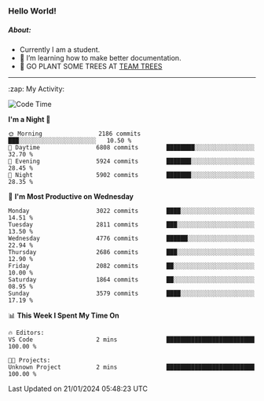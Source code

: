 ### Hello World!

##### About:
- Currently I am a student.
- 🌱 I’m learning how to make better documentation.
- 🌱 GO PLANT SOME TREES AT [TEAM TREES](https://teamtrees.org/)

---
  <summary>:zap: My Activity:</summary>
  
<!--START_SECTION:waka-->
![Code Time](http://img.shields.io/badge/Code%20Time-1%2C269%20hrs%2056%20mins-blue)

**I'm a Night 🦉** 

```text
🌞 Morning                2186 commits        ███░░░░░░░░░░░░░░░░░░░░░░   10.50 % 
🌆 Daytime                6808 commits        ████████░░░░░░░░░░░░░░░░░   32.70 % 
🌃 Evening                5924 commits        ███████░░░░░░░░░░░░░░░░░░   28.45 % 
🌙 Night                  5902 commits        ███████░░░░░░░░░░░░░░░░░░   28.35 % 
```
📅 **I'm Most Productive on Wednesday** 

```text
Monday                   3022 commits        ████░░░░░░░░░░░░░░░░░░░░░   14.51 % 
Tuesday                  2811 commits        ███░░░░░░░░░░░░░░░░░░░░░░   13.50 % 
Wednesday                4776 commits        ██████░░░░░░░░░░░░░░░░░░░   22.94 % 
Thursday                 2686 commits        ███░░░░░░░░░░░░░░░░░░░░░░   12.90 % 
Friday                   2082 commits        ██░░░░░░░░░░░░░░░░░░░░░░░   10.00 % 
Saturday                 1864 commits        ██░░░░░░░░░░░░░░░░░░░░░░░   08.95 % 
Sunday                   3579 commits        ████░░░░░░░░░░░░░░░░░░░░░   17.19 % 
```


📊 **This Week I Spent My Time On** 

```text
🔥 Editors: 
VS Code                  2 mins              █████████████████████████   100.00 % 

🐱‍💻 Projects: 
Unknown Project          2 mins              █████████████████████████   100.00 % 
```


 Last Updated on 21/01/2024 05:48:23 UTC
<!--END_SECTION:waka-->
